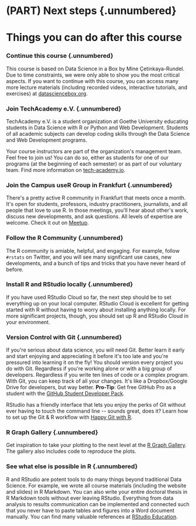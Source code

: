 # (PART) Next steps {.unnumbered}

# Things you can do after this course

### Continue this course {.unnumbered}

This course is based on Data Science in a Box by Mine Çetinkaya-Rundel.
Due to time constraints, we were only able to show you the most critical aspects.
If you want to continue with this course, you can access many more lecture materials (including recorded videos, interactive tutorials, and exercises) at [datasciencebox.org](https://datasciencebox.org/).

### Join TechAcademy e.V. {.unnumbered}

TechAcademy e.V.
is a student organization at Goethe University educating students in Data Science with R or Python and Web Development.
Students of all academic subjects can develop coding skills through the Data Science and Web Development programs.

Your course instructors are part of the organization's management team.
Feel free to join us!
You can do so, either as students for one of our programs (at the beginning of each semester) or as part of our voluntary team.
Find more information on [tech-academy.io](https://tech-academy.io/).

### Join the Campus useR Group in Frankfurt {.unnumbered}

There's a pretty active R community in Frankfurt that meets once a month.
It's open for students, professors, industry practitioners, journalists, and all people that love to use R.
In those meetings, you'll hear about other's work, discuss new developments, and ask questions.
All levels of expertise are welcome.
Check it out on [Meetup](https://www.meetup.com/r-frankfurt/).

### Follow the R Community {.unnumbered}

The R community is amiable, helpful, and engaging.
For example, follow `#rstats` on Twitter, and you will see many significant use cases, new developments, and a bunch of tips and tricks that you have never heard of before.

### Install R and RStudio locally {.unnumbered}

If you have used RStudio Cloud so far, the next step should be to set everything up on your local computer.
RStudio Cloud is excellent for getting started with R without having to worry about installing anything locally.
For more significant projects, though, you should set up R and RStudio Cloud in your environment.

### Version Control with Git {.unnumbered}

If you're serious about data science, you will need Git.
Better learn it early and start enjoying and appreciating it before it's too late and you're pressured into learning it on the fly!
You should version every project you do with Git.
Regardless if you're working alone or with a big group of developers.
Regardless if you write ten lines of code or a complex program.
With Git, you can keep track of all your changes.
It's like a Dropbox/Google Drive for developers, but way better.
**Pro-Tip**: Get free GitHub Pro as a student with the [GitHub Student Developer Pack](https://education.github.com/pack).

RStudio has a friendly interface that lets you enjoy the perks of Git without ever having to touch the command line -- sounds great, does it?
Learn how to set up the Git & R workflow with [Happy Git with R](https://happygitwithr.com/).

### R Graph Gallery {.unnumbered}

Get inspiration to take your plotting to the next level at the [R Graph Gallery](https://www.r-graph-gallery.com/).
The gallery also includes code to reproduce the plots.

### See what else is possible in R {.unnumbered}

R and RStudio are potent tools to do many things beyond traditional Data Science.
For example, we wrote all course materials (including the website and slides) in R Markdown.
You can also write your entire doctoral thesis in R Markdown tools without ever leaving RStudio.
Everything from data analysis to results communication can be implemented and connected such that you never have to paste tables and figures into a Word document manually.
You can find many valuable references at [RStudio Education](https://education.rstudio.com/).
